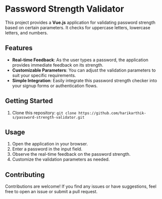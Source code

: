 
# Password Strength Validator

This project provides a **Vue.js** application for validating password strength based on certain parameters. It checks for uppercase letters, lowercase letters, and numbers.

## Features

- **Real-time Feedback**: As the user types a password, the application provides immediate feedback on its strength.
- **Customizable Parameters**: You can adjust the validation parameters to suit your specific requirements.
- **Simple Integration**: Easily integrate this password strength checker into your signup forms or authentication flows.

## Getting Started

1. Clone this repository: `git clone https://github.com/harikarthik-s/password-strength-validator.git`

## Usage

1. Open the application in your browser.
2. Enter a password in the input field.
3. Observe the real-time feedback on the password strength.
4. Customize the validation parameters as needed.

## Contributing

Contributions are welcome! If you find any issues or have suggestions, feel free to open an issue or submit a pull request.
